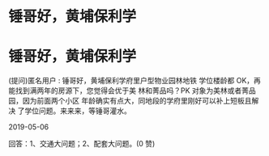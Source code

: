 # 锤哥好，黄埔保利学

# 锤哥好，黄埔保利学

(提问)匿名用户 : 锤哥好，黄埔保利学府里户型物业园林地铁 学位楼龄都 OK，再能找到满两年的房源下，您觉得会优于美 林和菁品吗？PK 对象为美林或者菁品园，因为前面两个小区 年龄确实有点大，同地段的学府里刚好可以补上短板且解决 了学位问题。来来来，等锤哥灌水。

2019-05-06

回答：1、交通大问题；2、配套大问题。(0 赞)
